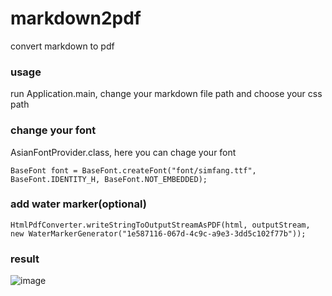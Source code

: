 # markdown2pdf
convert markdown to pdf

### usage
run Application.main, change your markdown file path and choose your css path

### change your font 
AsianFontProvider.class, here you can chage your font

`BaseFont font = BaseFont.createFont("font/simfang.ttf", BaseFont.IDENTITY_H, BaseFont.NOT_EMBEDDED);`

### add water marker(optional)

`HtmlPdfConverter.writeStringToOutputStreamAsPDF(html, outputStream, new WaterMarkerGenerator("1e587116-067d-4c9c-a9e3-3dd5c102f77b"));`

### result
![image](https://user-images.githubusercontent.com/59504723/202838509-30f2db68-a49d-4a19-90a0-4b5cabf81813.png)
